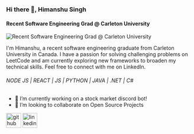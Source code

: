 ### Hi there 👋, Himanshu Singh
#### Recent Software Engineering Grad @ Carleton University
![Recent Software Engineering Grad @ Carleton University](http://www.carleton.ca/cu/graphics/Tcw6.gif)

I'm Himanshu, a recent software engineering graduate from Carleton University in Canada. I have a passion for solving challenging problems on LeetCode and am currently exploring new frameworks to broaden my technical skills. Feel free to connect with me on LinkedIn.

###### NODE JS | REACT | JS | PYTHON | JAVA | .NET | C#

- 🔭 I’m currently working on a stock market discord bot! 
- 👯 I’m looking to collaborate on Open Source Projects 


[<img src='https://cdn.jsdelivr.net/npm/simple-icons@3.0.1/icons/github.svg' alt='github' height='40'>](https://github.com/HimanshuSingh123)  [<img src='https://cdn.jsdelivr.net/npm/simple-icons@3.0.1/icons/linkedin.svg' alt='linkedin' height='40'>](https://www.linkedin.com/in/www.linkedin.com/in/himanshu-c-singh/)  

